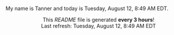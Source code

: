 My name is Tanner and today is Tuesday, August 12, 8:49 AM EDT.

<p align="center">This <i>README</i> file is generated <b>every 3 hours</b>!</br>Last refresh: Tuesday, August 12, 8:49 AM EDT<br /></p>
